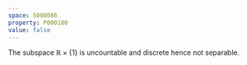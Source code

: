 ```yaml
---
space: S000086
property: P000180
value: false
---
```


The subspace $\mathbb{R}{\times}\{1\}$ is uncountable and discrete hence not separable.
